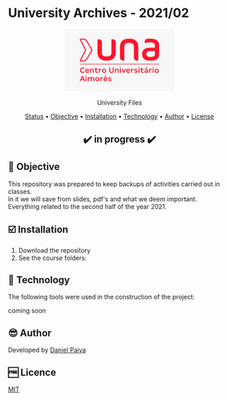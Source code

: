<h1>University Archives - 2021/02</h1>

<p align="center">
  <a href="#">
    <img src="images/logo.jpeg" width="250" alt="UNA">
  </a>
</p>
<p align="center">
    University Files
</p>

<p align="center">
 <a href="#status">Status</a> • 
 <a href="#objective">Objective</a> •
 <a href="#installation">Installation</a> • 
 <a href="#technology">Technology</a> • 
 <a href="#author">Author</a> • 
 <a href="#licence">License</a>
</p>

<h2 align="center" id=status> ✔️ in progress ✔️ </h2>

<h2 id=objective>📜 Objective</h2>

This repository was prepared to keep backups of activities carried out in classes.<br>
In it we will save from slides, pdf's and what we deem important.<br>
Everything related to the second half of the year 2021.

<h2 id=installation>☑️ Installation</h2>

1. Download the repository
2. See the course folders:

<h2 id=technology>🧰 Technology</h2>
The following tools were used in the construction of the project:

coming soon

<h2 id=author>😎 Author</h2>
Developed by <a href="https://www.linkedin.com/in/danhpaiva/">Daniel Paiva</a>

<h2 id=licence>🆓 Licence</h2>
<a href="https://github.com/danhpaiva/university-202102/blob/main/LICENSE" target="_blank">MIT</a>